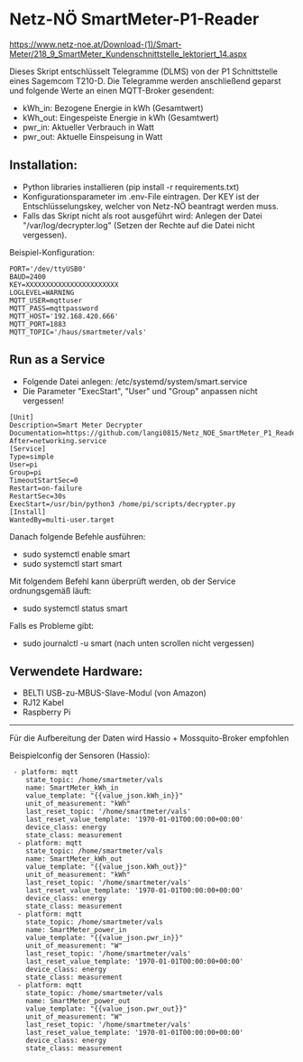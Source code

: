 # Netz-NÖ SmartMeter-P1-Reader

https://www.netz-noe.at/Download-(1)/Smart-Meter/218_9_SmartMeter_Kundenschnittstelle_lektoriert_14.aspx

Dieses Skript entschlüsselt Telegramme (DLMS) von der P1 Schnittstelle eines Sagemcom T210-D. Die Telegramme werden anschließend geparst und folgende Werte an einen MQTT-Broker gesendent:
- kWh_in: Bezogene Energie in kWh (Gesamtwert)
- kWh_out: Eingespeiste Energie in kWh (Gesamtwert)
- pwr_in: Aktueller Verbrauch in Watt
- pwr_out: Aktuelle Einspeisung in Watt

## Installation:
* Python libraries installieren (pip install -r requirements.txt)
* Konfigurationsparameter im .env-File eintragen. Der KEY ist der Entschlüsselungskey, welcher von Netz-NÖ beantragt werden muss.
* Falls das Skript nicht als root ausgeführt wird: Anlegen der Datei "/var/log/decrypter.log" (Setzen der Rechte auf die Datei nicht vergessen).

Beispiel-Konfiguration:
```
PORT='/dev/ttyUSB0'
BAUD=2400
KEY=XXXXXXXXXXXXXXXXXXXXXXX
LOGLEVEL=WARNING
MQTT_USER=mqttuser
MQTT_PASS=mqttpassword
MQTT_HOST='192.168.420.666'
MQTT_PORT=1883
MQTT_TOPIC='/haus/smartmeter/vals'
```

## Run as a Service
- Folgende Datei anlegen: /etc/systemd/system/smart.service
- Die Parameter "ExecStart", "User" und "Group" anpassen nicht vergessen!
 ```
 [Unit]
Description=Smart Meter Decrypter
Documentation=https://github.com/langi0815/Netz_NOE_SmartMeter_P1_Reader
After=networking.service
[Service]
Type=simple
User=pi
Group=pi
TimeoutStartSec=0
Restart=on-failure
RestartSec=30s
ExecStart=/usr/bin/python3 /home/pi/scripts/decrypter.py
[Install]
WantedBy=multi-user.target
 ```
 
 Danach folgende Befehle ausführen:
 - sudo systemctl enable smart
 - sudo systemctl start smart

Mit folgendem Befehl kann überprüft werden, ob der Service ordnungsgemäß läuft:
- sudo systemctl status smart

Falls es Probleme gibt:
- sudo journalctl -u smart (nach unten scrollen nicht vergessen)

## Verwendete Hardware:
* BELTI USB-zu-MBUS-Slave-Modul (von Amazon)
* RJ12 Kabel
* Raspberry Pi

-------------
Für die Aufbereitung der Daten wird Hassio + Mossquito-Broker empfohlen

Beispielconfig der Sensoren (Hassio):
```
 - platform: mqtt
    state_topic: /home/smartmeter/vals
    name: SmartMeter_kWh_in
    value_template: "{{value_json.kWh_in}}"
    unit_of_measurement: "kWh"
    last_reset_topic: '/home/smartmeter/vals'
    last_reset_value_template: '1970-01-01T00:00:00+00:00'
    device_class: energy
    state_class: measurement
  - platform: mqtt
    state_topic: /home/smartmeter/vals
    name: SmartMeter_kWh_out
    value_template: "{{value_json.kWh_out}}"
    unit_of_measurement: "kWh"
    last_reset_topic: '/home/smartmeter/vals'
    last_reset_value_template: '1970-01-01T00:00:00+00:00'
    device_class: energy
    state_class: measurement
  - platform: mqtt
    state_topic: /home/smartmeter/vals
    name: SmartMeter_power_in
    value_template: "{{value_json.pwr_in}}"
    unit_of_measurement: "W"
    last_reset_topic: '/home/smartmeter/vals'
    last_reset_value_template: '1970-01-01T00:00:00+00:00'
    device_class: energy
    state_class: measurement
  - platform: mqtt
    state_topic: /home/smartmeter/vals
    name: SmartMeter_power_out
    value_template: "{{value_json.pwr_out}}"
    unit_of_measurement: "W"
    last_reset_topic: '/home/smartmeter/vals'
    last_reset_value_template: '1970-01-01T00:00:00+00:00'
    device_class: energy
    state_class: measurement
```
